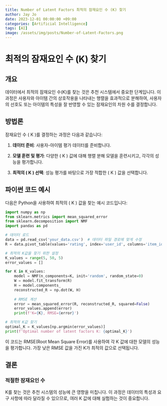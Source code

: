 ```yaml
---
title: Number of Latent Factors 최적의 잠재요인 수 (K) 찾기
author: Jay Jo
date: 2023-12-01 00:00:00 +09:00
categories: [Artificial Intelligence]
tags: [AI]
image: /assets/img/posts/Number-of-Latent-Factors.png
---
```


# 최적의 잠재요인 수 (K) 찾기

## 개요

데이터에서 최적의 잠재요인 수(K)를 찾는 것은 추천 시스템에서 중요한 단계입니다. 이 과정은 사용자와 아이템 간의 상호작용을 나타내는 행렬을 효과적으로 분해하여, 사용자의 선호도 또는 아이템의 특성을 잘 반영할 수 있는 잠재요인의 차원 수를 결정합니다.

## 방법론

잠재요인 수 \( K \)를 결정하는 과정은 다음과 같습니다:

1. **데이터 준비**: 사용자-아이템 평가 데이터를 준비합니다.

2. **모델 훈련 및 평가**: 다양한 \( K \) 값에 대해 행렬 분해 모델을 훈련시키고, 각각의 성능을 평가합니다.

3. **최적의 \( K \) 선택**: 성능 평가를 바탕으로 가장 적합한 \( K \) 값을 선택합니다.

## 파이썬 코드 예시

다음은 Python을 사용하여 최적의 \( K \) 값을 찾는 예시 코드입니다:

```python
import numpy as np
from sklearn.metrics import mean_squared_error
from sklearn.decomposition import NMF
import pandas as pd

# 데이터 로드
data = pd.read_csv('your_data.csv')  # 데이터 파일 경로에 맞게 수정
R = data.pivot_table(values='rating', index='user_id', columns='item_id').fillna(0)

# 최적의 K값을 찾기 위한 설정
K_values = range(5, 50, 5)
error_values = []

for K in K_values:
    model = NMF(n_components=K, init='random', random_state=0)
    W = model.fit_transform(R)
    H = model.components_
    reconstructed_R = np.dot(W, H)
    
    # RMSE 계산
    error = mean_squared_error(R, reconstructed_R, squared=False)
    error_values.append(error)
    print(f'K={K}, RMSE={error}')

# 최적의 K값 찾기
optimal_K = K_values[np.argmin(error_values)]
print(f'Optimal number of latent factors K: {optimal_K}')
```
이 코드는 RMSE(Root Mean Square Error)를 사용하여 각 K 값에 대한 모델의 성능을 평가합니다. 가장 낮은 RMSE 값을 가진 K가 최적의 값으로 선택됩니다.

## 결론
### 적절한 잠재요인 수 
K를 찾는 것은 추천 시스템의 성능에 큰 영향을 미칩니다. 이 과정은 데이터의 특성과 요구 사항에 따라 달라질 수 있으므로, 여러 K 값에 대해 실험하는 것이 중요합니다.

